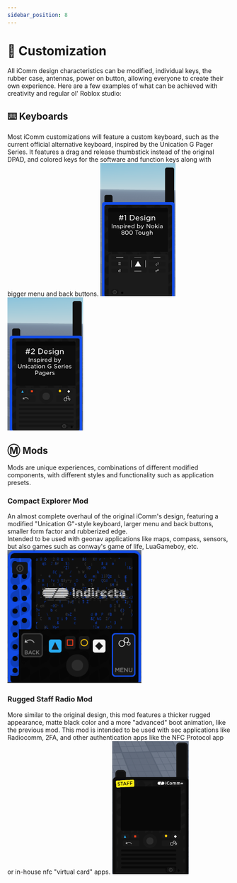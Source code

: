 ```yaml
---
sidebar_position: 8
---
```


# 🎨 Customization
All iComm design characteristics can be modified, individual keys, the rubber case, antennas, power on button, allowing everyone to create their own experience.
Here are a few examples of what can be achieved with creativity and regular ol' Roblox studio:

## ⌨️ Keyboards
Most iComm customizations will feature a custom keyboard, such as the current official alternative keyboard, inspired by the Unication G Pager Series.
It features a drag and release thumbstick instead of the original DPAD, and colored keys for the software and function keys along with bigger menu and back buttons.
<img alt="icomm design" src="https://raw.githubusercontent.com/Indirecta-Technologies/fosd/main/icomm/media/default_keyboard.png" height="300px"/>
<img alt="icomm design" src="https://raw.githubusercontent.com/Indirecta-Technologies/fosd/main/icomm/media/unicationgseries_keyboard.png" height="300px"/>

## Ⓜ️ Mods
Mods are unique experiences, combinations of different modified components, with different styles and functionality such as application presets.
### Compact Explorer Mod
An almost complete overhaul of the original iComm's design, featuring a modified "Unication G"-style keyboard, larger menu and back buttons, smaller form factor and rubberized edge.  
Intended to be used with geonav applications like maps, compass, sensors, but also games such as conway's game of life, LuaGameboy, etc.
<img alt="icomm design" src="https://raw.githubusercontent.com/Indirecta-Technologies/fosd/main/icomm/media/compactexplorer_mod.png" height="300px"/>

### Rugged Staff Radio Mod
More similar to the original design, this mod features a thicker rugged appearance, matte black color and a more "advanced" boot animation, like the previous mod.
This mod is intended to be used with sec applications like Radiocomm, 2FA, and other authentication apps like the NFC Protocol app or in-house nfc "virtual card" apps.
<img alt="icomm design" src="https://raw.githubusercontent.com/Indirecta-Technologies/fosd/main/icomm/media/ruggedstaffradio_mod.png" height="300px"/>
